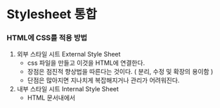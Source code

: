 # Stylesheet 통합

### HTML에 CSS를 적용 방법

1. 외부 스타일 시트 External Style Sheet 
   - css 파일을 만들고 이것을 HTML에 연결한다.
   - 장점은 점진적 향상법을 따른다는 것이다. ( 분리, 수정 및 확장의 용이함 )
   - 단점은 많아지면 지나치게 복잡해지거나 관리가 어려워진다.
2. 내부 스타일 시트 Internal Style Sheet
   - HTML 문서내에서 <style> 엘리먼트를 주고 그 안에 여러 스타일을 준다.
   - 한 HTML 파일내에 적용하는 스타일을 줄수 있다.
3. 인라인 스타일 InlineStyle
   - 각 HTML 엘리먼트 안에 style 속성을 주는 방식이다.
   - 가장 적용 우선순위가 높다.



### 외부 스타일 시트 적용방법

1. link 엘리먼트를 사용

```css
<link rel='stylesheet'type='text/css' href='abc.css'>
```

2. @import 를 사용

```css
@import url("abc.css");
```



### link 엘리먼트 선호 이유

   [ 아래 내용은 2009년 IE 6,7,8  기준이다. ]

- link를 쓰는 것이 import를 쓰는 것보다 속도가 더 빠르다.
- @import는 순서와 상관없이 스크립트가 먼저 로딩된다.
- style & link와 import가 같은 페이지에서 불러오게 될 경우, 동시에 병렬적으로 다운받지 않고 직렬적으로 받게 된다.
- 이것은 스타일시트 안에 있을때도 마찬가지다. 즉 ``` <link ... href='abc.css'>``` 라고 하고 abc.css안에 ```@import url(kkk.css)``` 가 있을 경우 병렬 다운로드가 되지 않고 abc.css안의 내용이 일단 다운로드 되고 그 다음에 그것이 끝난 이후에야 kkk.css가 다운 받아진 다는 것이다.
- @import만 있을때에는 병렬 다운로드가 이루어지지만 위에서 아래로 순서를 가지고 받는것이 아니라 랜덤하게 다운을 받는다.



### 스타일시트 CSS 통합하기

##### Grunt를 이용한 CSS 통합

```javascript
/* grunt-concat-css 이용*/

// 터미널에 입력
npm install grunt-concat-css --save-dev
// package.json
{
	"name" : "test-project",
    "version" : "1.0.0",
    "devDependencies" : {
    	"grunt" : "~0.4.1",
        "grunt-concat-css" : "^0.4.5",
        "grunt-contrib" : "~0.7.0"  // grunt-contrib는 공식플러그인을 의미.
    }
}

// Gruntfile.js
module.exports = function(grunt){
  
	//Project configuration.
 	grunt.initConfig({
    	concat_css:{
          	all : {
              	// 합쳐질 파일 경로
            	src : ['src/css/common.css','src/css/layout.css', 
                       'src/css/*.css' ,  '!*.min.css'],  // !는 제외하는 css를 말함
              	// 병합후 저장되는 경로 및 파일명
              	dest : 'src/css/style.css'
          	}
    	}  
 	});
  
  	//Load the plugin.
   grunt.loadNpmTasks(‘grunt-concat-css’);
   grunt.registerTask(‘default’, [‘concat_css’]);
}

// 이후 grunt default 라고 입력하면 됨.
```



### CSS 압축하기

##### Grunt를 이용한 CSS 압축

```javascript
/* grunt-contrib-cssmin 이용*/

// 터미널에 입력
npm install grunt-contrib-cssmin --save-dev

// Gruntfile.js
module.exports = function(grunt){
  
	//Project configuration.
 	grunt.initConfig({
    	cssmin:{
        	options:{
            	compatibility : 'ie8',
              	keepSpecialComments : 1
             	//default : ! 붙은 주석 보통, 1 : !붙은 첫번째 주석만 보존 0: 모든주석제거
        	}
          	dist : {
              	// 합쳐질 파일 경로
            	src : ['src/css/common.css','src/css/layout.css', 'src/css/*.css'], 
          		//src : '<%= csscomb.dist.dest %> csscomb 작업결과물을 바로 받는 것.
          
              	// 병합후 저장되는 경로 및 파일명
              	dest : 'src/css/style.min.css'
          	}
    	}  
 	});
}
```







### 추가 -- CSS 최적화

1. CSS Sprite 사용 
   - 여러 이미지들을 하나의 이미지로 합치고 CSS 속성을 이용해서 원하는 부분만 보여준다.
2. CSS 파일들을 통합
   - HTTP Request를 감소시킨다.
3. 외부 파일로 CSS 파일을 생성
   - 외부 CSS 파일로 만들면 한번 다운받은 뒤에는 캐시되어져 이후 재사용을 하게 된다.
4. CSS 파일은 header/top에 위치하고 JS 는 아래에 작성하라.
   - 페이지 렌더링을 빠르게 해주며 스타일 미적용 페이지, 흰색 페이지, 번쩍 거림을 피할수 있다.
5. @import 대신 LINK 엘리먼트 사용
6. 비슷한 스타일들을 그룹화 ( 추후 수정시에 중복 없고 관리하게 용이함 )
7. CSS 통합, 최소화 툴을 사용
8. **주어진 엘리먼트가 적합한지 확인하는데 고려해야할 규칙 수가 적을수록 성능이 좋아진다.**
   - universal 규칙을 피하라 ( ID, Class, Tag에 속하지 않는 규칙 )
   - ID, Class, Tag에 쓸모없는 것들을 붙이지 말 것.
   - 자손선택자를 피하라. (CSS에서 가장 속도가 느린 선택자이며 FF UI CSS에서는 제거됨.)
   - Tag 규칙에서는 자식선택자를 절대로 포함하지 말라.
   - 왠만하면 자식 선택자는 피하라 ``` .abc > .def {...}```
   - 상속을 이용하라. 상속을 통해 자식 엘리먼트에 굳이 적용하지 않아도 되도록 하라.
9. Expires 헤더, ETag 헤더 를 추가하라. 
   - 외부파일 (스크립트, 이미지, CSS ) 를 많이 사용하는데 이 파일들의 헤더에 expires 정보를 추가해서 캐시하는 것만으로도 성능을 올릴수 있다.
10.  Gzip 압축을 사용하라
    - 외부파일들을 압축할수 있다. 대부분의 브라우저가 이 Gzip 압축전송을 지원하며, 헤더 정보를 수정하고 서버단 작업으로 구현 가능하다.
11. CSS -> Expressions 사용을 자제하라
    - IE 계열 브라우저에서만 작동하는 expression은 브라우저로 하여금 무리한 연산을 요구한다.
12. DNS 확인 시간을 줄여라. 
    - DNS 확인 하는데에도 시간이 든다. DNS 정보 역시 브라우저의 저장영역에 캐시되어 있기 때문에 같은 도메인 네임을 사용할 경우 DNS 확인에 걸리는 시간을 최소화 할수 있다.
13.  리다이렉트는 피하라
    - 포워딩과 달리 리다이렉트는 2차례에 걸쳐 통신한다.
14. Ajax를 캐시하도록 하라.







출처 

http://egloos.zum.com/seye2/v/2319809

http://www.stevesouders.com/blog/2009/04/09/dont-use-import/

https://blog.outsider.ne.kr/952

http://seye2.egloos.com/2428232

https://developer.mozilla.org/ko/docs/Web/CSS/Writing_Efficient_CSS

https://firejune.com/1302/YDN%EC%9D%B4+%EA%B6%8C%EC%9E%A5%ED%95%98%EB%8A%94+%EC%9B%B9%EC%82%AC%EC%9D%B4%ED%8A%B8%EC%9D%98+%EC%84%B1%EB%8A%A5+%EC%B5%9C%EC%A0%81%ED%99%94+%EC%A7%80%EC%B9%A8+15%EA%B3%84%EB%AA%85